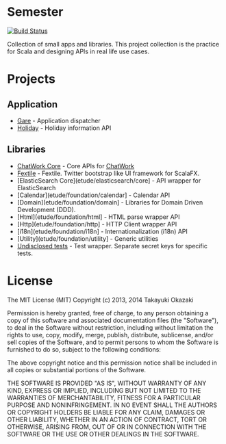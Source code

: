# Semester

[![Build Status](https://travis-ci.org/watermint/Semester.png)](https://travis-ci.org/watermint/Semester)

Collection of small apps and libraries. This project collection is the practice for Scala and designing APIs in real life use cases. 

# Projects

## Application

* [Gare](etude/gare) - Application dispatcher
* [Holiday](etude/holiday) - Holiday information API

## Libraries

* [ChatWork Core](etude/chatwork) - Core APIs for [ChatWork](chatwork.com)
* [Fextile](etude/desktop/fextile) - Fextile. Twitter bootstrap like UI framework for ScalaFX.
* [ElasticSearch Core](etude/elasticsearch/core] - API wrapper for ElasticSearch
* [Calendar](etude/foundation/calendar] - Calendar API
* [Domain](etude/foundation/domain] - Libraries for Domain Driven Development (DDD).
* [Html](etude/foundation/html] - HTML parse wrapper API
* [Http](etude/foundation/http] - HTTP Client wrapper API
* [i18n](etude/foundation/i18n] - Internationalization (i18n) API
* [Utility](etude/foundation/utility] - Generic utilities
* [Undisclosed tests](etude/test/undisclosed) - Test wrapper. Separate secret keys for specific tests.

# License

The MIT License (MIT) Copyright (c) 2013, 2014 Takayuki Okazaki

Permission is hereby granted, free of charge, to any person obtaining a copy of this software and associated documentation files (the "Software"), to deal in the Software without restriction, including without limitation the rights to use, copy, modify, merge, publish, distribute, sublicense, and/or sell copies of the Software, and to permit persons to whom the Software is furnished to do so, subject to the following conditions:

The above copyright notice and this permission notice shall be included in all copies or substantial portions of the Software.

THE SOFTWARE IS PROVIDED "AS IS", WITHOUT WARRANTY OF ANY KIND, EXPRESS OR IMPLIED, INCLUDING BUT NOT LIMITED TO THE WARRANTIES OF MERCHANTABILITY, FITNESS FOR A PARTICULAR PURPOSE AND NONINFRINGEMENT. IN NO EVENT SHALL THE AUTHORS OR COPYRIGHT HOLDERS BE LIABLE FOR ANY CLAIM, DAMAGES OR OTHER LIABILITY, WHETHER IN AN ACTION OF CONTRACT, TORT OR OTHERWISE, ARISING FROM, OUT OF OR IN CONNECTION WITH THE SOFTWARE OR THE USE OR OTHER DEALINGS IN THE SOFTWARE.
